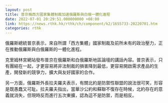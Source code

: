 ```yaml
---
layout: post
title: 普京稱西方國家集體制裁加速俄羅斯與白俄一體化進程
date: 2022-07-01 20:29:51.000000000 +08:00
link: https://news.rthk.hk/rthk/ch/component/k2/1655733-20220701.htm
categories: rthk
---
```


俄羅斯總統普京表示，來自所謂「西方集體」國家制裁及前所未有的政治壓力，正在推動俄羅斯與白俄羅斯的一體化進程。

克里姆林宮網站發布普京在俄羅斯和白俄羅斯地區論壇的講話內容。普京表示，只有團結在一起，才更容易將非法制裁的損害降到最低，更容易開啟需求產品的生產，開發新的競爭力，擴大與友好國家的合作。

另一方面，俄羅斯外長拉夫羅夫表示，有關北約是防禦性聯盟的說法很可笑，形容是既愚蠢又可耻。拉夫羅夫指出，當華沙公約和蘇聯不復存在時候，北約存在的意義就消失，但現時反而進行五次東擴，認為這不是防禦，而是相反。
